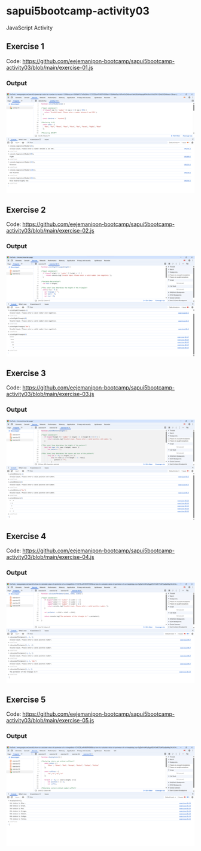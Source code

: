 # sapui5bootcamp-activity03
JavaScript Activity

## Exercise 1
Code:  https://github.com/eejemanipon-bootcamp/sapui5bootcamp-activity03/blob/main/exercise-01.js
### Output  
![Alt text](resources/exercise-01-output.png)

## Exercise 2
Code:  https://github.com/eejemanipon-bootcamp/sapui5bootcamp-activity03/blob/main/exercise-02.js
### Output  
![Alt text](resources/exercise-02-output.png)

## Exercise 3
Code:  https://github.com/eejemanipon-bootcamp/sapui5bootcamp-activity03/blob/main/exercise-03.js
### Output  
![Alt text](resources/exercise-03-output.png)

## Exercise 4
Code:  https://github.com/eejemanipon-bootcamp/sapui5bootcamp-activity03/blob/main/exercise-04.js
### Output  
![Alt text](resources/exercise-04-output.png)

## Exercise 5
Code:  https://github.com/eejemanipon-bootcamp/sapui5bootcamp-activity03/blob/main/exercise-05.js
### Output  
![Alt text](resources/exercise-05-output.png)